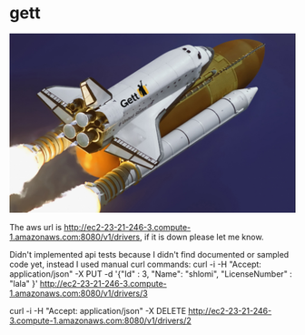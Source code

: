 # gett

![alt tag](https://github.com/shlomitsur/gett/blob/master/gett.jpg)

The aws url is http://ec2-23-21-246-3.compute-1.amazonaws.com:8080/v1/drivers, if it is down please let me know.

Didn't implemented api tests because I didn't find documented or sampled code yet, instead I used manual curl commands:
curl -i -H "Accept: application/json" -X PUT -d '{"Id" : 3, "Name": "shlomi", "LicenseNumber" : "lala" }'  http://ec2-23-21-246-3.compute-1.amazonaws.com:8080/v1/drivers/3

curl -i -H "Accept: application/json" -X DELETE  http://ec2-23-21-246-3.compute-1.amazonaws.com:8080/v1/drivers/2
